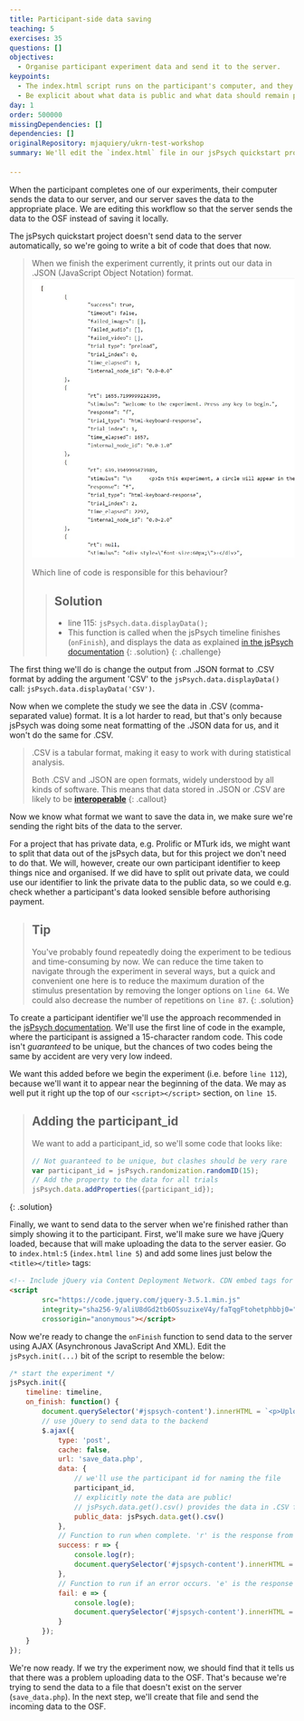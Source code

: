 ```yaml
---
title: Participant-side data saving
teaching: 5
exercises: 35
questions: []
objectives:
  - Organise participant experiment data and send it to the server.
keypoints:
  - The index.html script runs on the participant's computer, and they can change it and what it sends however they wish
  - Be explicit about what data is public and what data should remain private
day: 1
order: 500000
missingDependencies: []
dependencies: []
originalRepository: mjaquiery/ukrn-test-workshop
summary: We'll edit the `index.html` file in our jsPsych quickstart project so that it sends well-formatted data to our server.

---
```


When the participant completes one of our experiments, their computer sends the data to our server, and our server saves the data to the appropriate place.
We are editing this workflow so that the server sends the data to the OSF instead of saving it locally.

The jsPsych quickstart project doesn't send data to the server automatically, so we're going to write a bit of code that does that now.

> When we finish the experiment currently, it prints out our data in .JSON (JavaScript Object Notation) format.
> ![JSON data format screenshot](../fig/json-format.jpg)
>
> Which line of code is responsible for this behaviour?
> > ## Solution
> >
> > - line 115: `jsPsych.data.displayData();`
> > - This function is called when the jsPsych timeline finishes (`onFinish`), and displays the data as explained [in the jsPsych documentation](https://www.jspsych.org/core_library/jspsych-data/#jspsychdatadisplaydata)
> {: .solution}
{: .challenge}

The first thing we'll do is change the output from .JSON format to .CSV format by adding the argument 'CSV' to the `jsPsych.data.displayData()` call: `jsPsych.data.displayData('CSV')`.

Now when we complete the study we see the data in .CSV (comma-separated value) format.
It is a lot harder to read, but that's only because jsPsych was doing some neat formatting of the .JSON data for us, and it won't do the same for .CSV.

> .CSV is a tabular format, making it easy to work with during statistical analysis.
>
> Both .CSV and .JSON are open formats, widely understood by all kinds of software.
> This means that data stored in .JSON or .CSV are likely to be [**interoperable**](https://www.go-fair.org/fair-principles/i1-metadata-use-formal-accessible-shared-broadly-applicable-language-knowledge-representation/)
{: .callout}

Now we know what format we want to save the data in, we make sure we're sending the right bits of the data to the server.

For a project that has private data, e.g. Prolific or MTurk ids, we might want to split that data out of the jsPsych data, but for this project we don't need to do that.
We will, however, create our own participant identifier to keep things nice and organised.
If we did have to split out private data, we could use our identifier to link the private data to the public data, so we could e.g. check whether a participant's data looked sensible before authorising payment.

> ## Tip
> You've probably found repeatedly doing the experiment to be tedious and time-consuming by now.
> We can reduce the time taken to navigate through the experiment in several ways, but a quick and convenient one here is to reduce the maximum duration of the stimulus presentation by removing the longer options on `line 64`. We could also decrease the number of repetitions on `line 87`.
{: .solution}

To create a participant identifier we'll use the approach recommended in the [jsPsych documentation](https://www.jspsych.org/overview/data/#adding-data-to-all-trials).
We'll use the first line of code in the example, where the participant is assigned a 15-character random code.
This code isn't _guaranteed_ to be unique, but the chances of two codes being the same by accident are very very low indeed.

We want this added before we begin the experiment (i.e. before `line 112`), because we'll want it to appear near the beginning of the data.
We may as well put it right up the top of our `<script></script>` section, on `line 15`.

> ## Adding the participant_id
> We want to add a participant_id, so we'll some code that looks like:
> ```javascript
> // Not guaranteed to be unique, but clashes should be very rare
> var participant_id = jsPsych.randomization.randomID(15);
> // Add the property to the data for all trials
> jsPsych.data.addProperties({participant_id});
> ```
{: .solution}

Finally, we want to send data to the server when we're finished rather than simply showing it to the participant.
First, we'll make sure we have jQuery loaded, because that will make uploading the data to the server easier.
Go to `index.html:5` (`index.html` `line 5`) and add some lines just below the `<title></title>` tags:

```html
<!-- Include jQuery via Content Deployment Network. CDN embed tags for all jQuery version are listed at https://code.jquery.com/ -->
<script
        src="https://code.jquery.com/jquery-3.5.1.min.js"
        integrity="sha256-9/aliU8dGd2tb6OSsuzixeV4y/faTqgFtohetphbbj0="
        crossorigin="anonymous"></script>
```

Now we're ready to change the `onFinish` function to send data to the server using AJAX (Asynchronous JavaScript And XML).
Edit the `jsPsych.init(...)` bit of the script to resemble the below:
```javascript
/* start the experiment */
jsPsych.init({
    timeline: timeline,
    on_finish: function() {
        document.querySelector('#jspsych-content').innerHTML = `<p>Uploading data to OSF...</p>`;
        // use jQuery to send data to the backend
        $.ajax({
            type: 'post',
            cache: false,
            url: 'save_data.php',
            data: {
                // we'll use the participant id for naming the file
                participant_id,
                // explicitly note the data are public!
                // jsPsych.data.get().csv() provides the data in .CSV format
                public_data: jsPsych.data.get().csv()
            },
            // Function to run when complete. 'r' is the response from the server.
            success: r => {
                console.log(r);
                document.querySelector('#jspsych-content').innerHTML = `<h1>Success!</h1><p>Data successfully uploaded to the OSF.</p>`;
            },
            // Function to run if an error occurs. 'e' is the response from the server.
            fail: e => {
                console.log(e);
                document.querySelector('#jspsych-content').innerHTML = `<h1>Error!</h1><p>There was a problem uploading data to the OSF.</p>`;
            }
        });
    }
});
```

We're now ready.
If we try the experiment now, we should find that it tells us that there was a problem uploading data to the OSF.
That's because we're trying to send the data to a file that doesn't exist on the server (`save_data.php`).
In the next step, we'll create that file and send the incoming data to the OSF.
